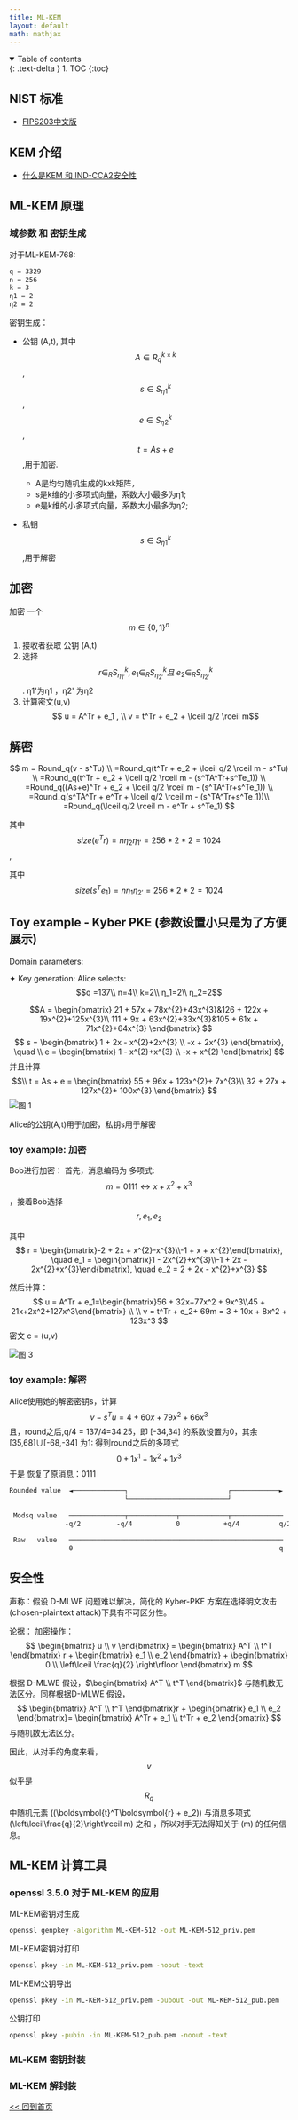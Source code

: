 ```yaml
---
title: ML-KEM
layout: default
math: mathjax
---
```


<details open markdown="block">
  <summary>
    Table of contents
  </summary>
  {: .text-delta }
1. TOC
{:toc}
</details>


## NIST 标准
- [FIPS203中文版]


## KEM 介绍
- [什么是KEM 和 IND-CCA2安全性]

## ML-KEM 原理
### 域参数 和 密钥生成
对于ML-KEM-768:
```bash
q = 3329
n = 256
k = 3
η1 = 2
η2 = 2
```
密钥生成：
- 公钥 (A,t), 其中  $$A \in R_q^{k×k} $$, $$s \in S_{η1}^k $$,$$e \in S_{η2}^k $$ , $$t = As + e $$,用于加密. 
    - A是均匀随机生成的kxk矩阵，
    - s是k维的小多项式向量，系数大小最多为η1; 
    - e是k维的小多项式向量，系数大小最多为η2;

- 私钥 $$s \in S_{η1}^k $$ ,用于解密

## 加密
加密 一个$$ m\in\{0,1\}^n $$
1. 接收者获取 公钥 (A,t)
2. 选择 $$ r \in _RS^k_{η_{1'}} , e_1 \in _RS^k_{η_{2'}} 且\ e_2 \in _RS^k_{η_{2'}}  $$.  η1'为η1 ，η2' 为η2
3. 计算密文(u,v)  
$$ u  = A^Tr + e_1 , \\  v  = t^Tr + e_2 + \lceil q/2 \rceil m$$

## 解密
$$
m = Round_q(v - s^Tu) \\ =Round_q(t^Tr + e_2 + \lceil q/2 \rceil m - s^Tu) \\ =Round_q(t^Tr + e_2 + \lceil q/2 \rceil m - (s^TA^Tr+s^Te_1)) \\ =Round_q((As+e)^Tr + e_2 + \lceil q/2 \rceil m - (s^TA^Tr+s^Te_1)) \\ =Round_q(s^TA^Tr + e^Tr + \lceil q/2 \rceil m - (s^TA^Tr+s^Te_1))\\ =Round_q(\lceil q/2 \rceil m - e^Tr + s^Te_1) $$

其中 $$size(e^Tr) =  nη_2η_{1'} = 256*2*2 =  1024 $$,

其中 $$size(s^Te_1) = nη_1η_{2'} = 256*2*2 =  1024 $$

##  Toy example - Kyber PKE (参数设置小只是为了方便展示)
 Domain parameters: 

✦ Key generation: Alice selects:  
$$q =137\\ n=4\\ k=2\\ η_1=2\\ η_2=2$$

$$A = \begin{bmatrix}
21 + 57x + 78x^{2}+43x^{3}&126 + 122x + 19x^{2}+125x^{3}\\
111 + 9x + 63x^{2}+33x^{3}&105 + 61x + 71x^{2}+64x^{3}
\end{bmatrix} $$
$$
s = \begin{bmatrix}
1 + 2x - x^{2}+2x^{3} \\
 -x + 2x^{3}
\end{bmatrix}, \quad \\
e = \begin{bmatrix}
1 - x^{2}+x^{3} \\
 -x + x^{2}
\end{bmatrix}
$$
并且计算
$$\\
t = As + e = \begin{bmatrix}
55 + 96x + 123x^{2}+ 7x^{3}\\
32 + 27x + 127x^{2}+ 100x^{3}
\end{bmatrix}
$$
![图 1](images/ce4468d8f977be3011a70dbe8d739e1d7102c8141abb9357325c73c3c992105c.jpg) 


Alice的公钥(A,t)用于加密，私钥s用于解密


### toy example: 加密
Bob进行加密：
首先，消息编码为 多项式:
$$ 
m=0111 ↔ x+x^2+x^3
$$
，接着Bob选择 $$r, e_1, e_2$$

其中
$$
r = \begin{bmatrix}-2 + 2x + x^{2}-x^{3}\\-1 + x + x^{2}\end{bmatrix}, \quad e_1 = \begin{bmatrix}1 - 2x^{2}+x^{3}\\-1 + 2x - 2x^{2}+x^{3}\end{bmatrix}, \quad  e_2 = 2 + 2x - x^{2}+x^{3}
$$

然后计算：
$$
u = A^Tr + e_1=\begin{bmatrix}56 + 32x+77x^2 + 9x^3\\45 + 21x+2x^2+127x^3\end{bmatrix} \\ \\
v = t^Tr + e_2+ 69m = 3 + 10x + 8x^2 + 123x^3
$$
密文 c  = (u,v)

![图 3](images/d288924f5e38fd93046ab9c231f870e1dc09ccc7996470721009d8dd4a9fa0ab.jpg)  


### toy example: 解密
Alice使用她的解密密钥s，计算 $$v - s^Tu = 4 + 60x + 79x^2 + 66x^3$$
且，round之后,q/4 = 137/4=34.25，即 [-34,34] 的系数设置为0，其余[35,68]∪[-68,-34] 为1:
得到round之后的多项式 $$0 + 1x^1 + 1x^2 + 1x^3$$
于是 恢复了原消息：0111
```txt
Rounded value  ◄─────────────┐                         ┌────────────►  
                             └─────────────────────────┘               
                                                                       
 Modsq value   ──────────────┬────────────┬────────────┬─────────────  
              -q/2         -q/4           0           +q/4          q/2
                                                                       
 Raw   value   ──────────────────────────────────────────────────────  
               0                                                    q  
```

## 安全性
声称：假设 D-MLWE 问题难以解决，简化的 Kyber-PKE 方案在选择明文攻击(chosen-plaintext attack)下具有不可区分性。

论据：
加密操作：
$$
\begin{bmatrix} u \\ v \end{bmatrix} = \begin{bmatrix} A^T \\ t^T \end{bmatrix} r + \begin{bmatrix} e_1 \\ e_2 \end{bmatrix} + \begin{bmatrix} 0 \\ \left\lceil \frac{q}{2} \right\rfloor \end{bmatrix} m $$

根据 D-MLWE 假设，$\begin{bmatrix} A^T \\ t^T \end{bmatrix}$ 与随机数无法区分。同样根据D-MLWE 假设，
$$
\begin{bmatrix} A^T \\ t^T \end{bmatrix}r + \begin{bmatrix}
e_1 \\ e_2 \end{bmatrix}= \begin{bmatrix} A^Tr + e_1 \\
t^Tr + e_2 \end{bmatrix}
$$
与随机数无法区分。

因此，从对手的角度来看，$$v$$ 似乎是 $$R_q$$ 中随机元素 \((\boldsymbol{t}^T\boldsymbol{r} + e_2)\) 与消息多项式 \(\left\lceil\frac{q}{2}\right\rceil m\) 之和 ，所以对手无法得知关于 \(m\) 的任何信息。




## ML-KEM 计算工具
### openssl 3.5.0 对于 ML-KEM 的应用
ML-KEM密钥对生成
```bash
openssl genpkey -algorithm ML-KEM-512 -out ML-KEM-512_priv.pem
```

ML-KEM密钥对打印
```bash
openssl pkey -in ML-KEM-512_priv.pem -noout -text
```

ML-KEM公钥导出
```bash
openssl pkey -in ML-KEM-512_priv.pem -pubout -out ML-KEM-512_pub.pem
```

公钥打印
```bash
openssl pkey -pubin -in ML-KEM-512_pub.pem -noout -text
```

### ML-KEM 密钥封装

### ML-KEM 解封装




[FIPS203中文版]:./FIPS203_CN

[什么是KEM 和 IND-CCA2安全性]:./article--KEMs_and_Post-Quantum_age.md



[<< 回到首页](./index)